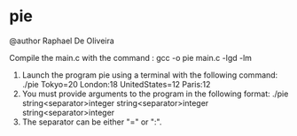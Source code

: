 # pie
@author Raphael De Oliveira

Compile the main.c with the command : gcc -o pie main.c -lgd -lm 

1) Launch the program pie using a terminal with the following command: ./pie Tokyo=20 London:18 UnitedStates=12 Paris:12
2) You must provide arguments to the program in the following format: ./pie string\<separator>integer  string\<separator>integer  string\<separator>integer
3) The separator can be either "=" or ":".
